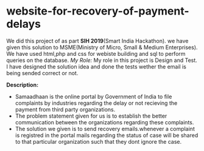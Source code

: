 # website-for-recovery-of-payment-delays
We did  this project of as part **SIH 2019**(Smart India Hackathon). we have given this solution to MSME(Ministry of Micro, Small & Medium Enterprises). We have used html,php and css for webiste building and sql to perform queries on the database.
*My Role:* My role in this project is Design and Test. I have designed the solution idea and done the tests wether the email is being sended correct or not.

**Description:**
* Samaadhaan is the online portal by Government of India to file complaints by industries regarding the delay or not recieving the payment from third party organizations.
* The problem statement given for us is to establish the better communication between the organizations regarding these complaints.
* The solution we given is to send recovery emails.whenever a complaint is registred in the portal mails regarding the status of case will be shared to that particular    organization such that they dont ignore the case.

